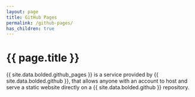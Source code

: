 ```yaml
---
layout: page
title: GitHub Pages
permalink: /github-pages/
has_children: true
---
```


# {{ page.title }}

{{ site.data.bolded.github_pages }} is a service provided by {{ site.data.bolded.github }}, that allows anyone with an account to host and serve a static website directly on a {{ site.data.bolded.github }} repository.